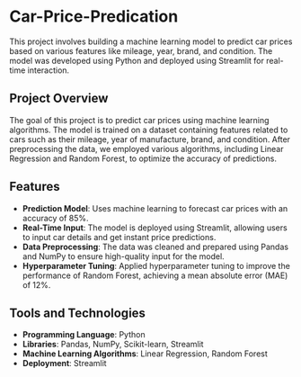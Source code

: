 # Car-Price-Predication

This project involves building a machine learning model to predict car prices based on various features like mileage, year, brand, and condition. The model was developed using Python and deployed using Streamlit for real-time interaction.

## Project Overview

The goal of this project is to predict car prices using machine learning algorithms. The model is trained on a dataset containing features related to cars such as their mileage, year of manufacture, brand, and condition. After preprocessing the data, we employed various algorithms, including Linear Regression and Random Forest, to optimize the accuracy of predictions.

## Features

- **Prediction Model**: Uses machine learning to forecast car prices with an accuracy of 85%.
- **Real-Time Input**: The model is deployed using Streamlit, allowing users to input car details and get instant price predictions.
- **Data Preprocessing**: The data was cleaned and prepared using Pandas and NumPy to ensure high-quality input for the model.
- **Hyperparameter Tuning**: Applied hyperparameter tuning to improve the performance of Random Forest, achieving a mean absolute error (MAE) of 12%.

## Tools and Technologies

- **Programming Language**: Python
- **Libraries**: Pandas, NumPy, Scikit-learn, Streamlit
- **Machine Learning Algorithms**: Linear Regression, Random Forest
- **Deployment**: Streamlit



